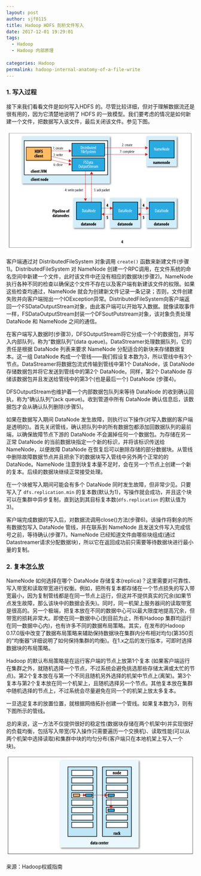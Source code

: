 ```yaml
---
layout: post
author: sjf0115
title: Hadoop HDFS 剖析文件写入
date: 2017-12-01 19:29:01
tags:
  - Hadoop
  - Hadoop 内部原理

categories: Hadoop
permalink: hadoop-internal-anatomy-of-a-file-write
---
```


### 1. 写入过程

接下来我们看看文件是如何写入HDFS 的。尽管比较详细，但对于理解数据流还是很有用的，因为它清楚地说明了 HDFS 的一致模型。我们要考虑的情况是如何新建一个文件，把数据写入该文件，最后关闭该文件。参见下图。

![](img-hadoop-internal-anatomy-of-hdfs-file-wr-2.png)

客户端通过对 DistributedFileSystem 对象调用 `create()` 函数来新建文件(步骤1)。DistributedFileSystem 对 NameNode 创建一个RPC调用，在文件系统的命名空间中新建一个文件，此时该文件中还没有相应的数据块(步骤2)。NameNode 执行各种不同的检查以确保这个文件不存在以及客户端有新建该文件的权限。如果这些检查均通过，NameNode 就会为创建新文件记录一条记录；否则，文件创建失败并向客户端抛出一个IOException异常。DistributedFileSystem向客户端返回一个FSDataOutputStream对象，由此客户端可以开始写入数据。就像读取事件一样，FSDataOutputStream封装一个DFSoutPutstream对象，该对象负责处理 DataNode 和 NameNode 之间的通信。

在客户端写入数据时(步骤3)，DFSOutputStream将它分成一个个的数据包，并写入内部队列，称为“数据队列”(data queue)。DataStreamer处理数据队列，它的责任是根据 DataNode 列表来要求 NameNode 分配适合的新块来存储数据复本。这一组 DataNode 构成一个管线——我们假设复本数为3，所以管线中有3个节点。DataStreamer将数据包流式传输到管线中第1个 DataNode，该 DataNode 存储数据包并将它发送到管线中的第2个 DataNode。同样，第2个 DataNode 存储该数据包并且发送给管线中的第3个(也是最后一个) DataNode (步骤4)。

DFSOutputStream也维护着一个内部数据包队列来等待 DataNode 的收到确认回执，称为“确认队列”(ack queue)。收到管道中所有 DataNode 确认信息后，该数据包才会从确认队列删除(步骤5)。

如果在数据写入期间 DataNode 发生故障，则执行以下操作(对写入数据的客户端是透明的)。首先关闭管线，确认把队列中的所有数据包都添加回数据队列的最前端，以确保故障节点下游的 DataNode 不会漏掉任何一个数据包。为存储在另一正常 DataNode 的当前数据块指定一个新的标识，并将该标识传送给 NameNode，以便故障 DataNode 在恢复后可以删除存储的部分数据块。从管线中删除故障数据节点并且把余下的数据块写入管线中另外两个正常的的 DataNode。NameNode 注意到块复本量不足时，会在另一个节点上创建一个新的复本。后续的数据块继续正常接受处理。

在一个块被写入期间可能会有多个 DataNode 同时发生故障，但非常少见。只要写入了 `dfs.replication.min` 的复本数(默认为1)，写操作就会成功，并且这个块可以在集群中异步复制，直到达到其目标复本数(`dfs.replication` 的默认值为3)。

客户端完成数据的写入后，对数据流调用close()方法(步骤6)。该操作将剩余的所有数据包写入 DataNode 管线，并在联系到 NameNode 且发送文件写入完成信号之前，等待确认(步骤7)。NameNode 已经知道文件由哪些块组成(通过Datastreamer请求分配数据块)，所以它在返回成功前只需要等待数据块进行最小量的复制。

### 2. 复本怎么放

NameNode 如何选择在哪个 DataNode 存储复本(replica)？这里需要对可靠性、写入带宽和读取带宽进行权衡。例如，把所有复本都存储在一个节点损失的写入带宽最小，因为复制管线都是在同一节点上运行，但这并不提供真实的冗余(如果节点发生故障，那么该块中的数据会丢失)。同时，同一机架上服务器间的读取带宽是很高的。另一个极端，把复本放在不同的数据中心可以最大限度地提高冗余，但带宽的损耗非常大。即使在同一数据中心(到目前为止，所有Hadoop 集群均运行在同一数据中心内)，也有许多不同的数据布局策略。其实，在发布的Hadoop 0.17.0版中改变了数据布局策略来辅助保持数据块在集群内分布相对均匀(第350页的“均衡器”详细说明了如何保持集群的均衡)。在1.x之后的发行版本，可即时选择数据块的布局策略。

Hadoop 的默认布局策略是在运行客户端的节点上放第1个复本 (如果客户端运行在集群之外，就随机选择一个节点，不过系统会避免挑选那些存储太满或太忙的节点)。第2个复本放在与第一个不同且随机另外选择的机架中节点上(离架)。第3个复本与第2个复本放在同一个机架上，且随机选择另一个节点。其他复本放在集群中随机选择的节点上，不过系统会尽量避免在同一个的机架上放太多复本。

一旦选定复本的放置位置，就根据网络拓扑创建一个管线。如果复本数为3，则有下图所示的管线。

总的来说，这一方法不仅提供很好的稳定性(数据块存储在两个机架中)并实现很好的负载均衡，包括写入带宽(写入操作只需要遍历一个交换机)、读取性能(可以从两个机架中选择读取)和集群中块的均匀分布(客户端只在本地机架上写入一个块)。

![](img-hadoop-internal-anatomy-of-hdfs-file-wr-3.png)

来源：Hadoop权威指南
